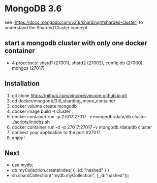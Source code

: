 # MongoDB 3.6
see (https://docs.mongodb.com/v3.6/sharding/#sharded-cluster) to understand the Sharded Cluster concept

## start a mongodb cluster with only one docker container
 - 4 processes: shard1 (27001), shard2 (27002), config db (27000), mongos (27017)

## Installation
 1. git clone https://github.com/vincpre/vincpre.github.io.git
 2. cd docker/mongodb/3.6_sharding_mono_container
 3. docker volume create mongodb
 4. docker image build -t cluster .
 5. docker container run -p 27017:27017 -v mongodb:/data/db cluster ./scripts/initdbs.sh
 6. docker container run -d -p 27017:27017  -v mongodb:/data/db cluster
 7. connect your application to the port #27017
 8. enjoy !

## Next
 * use mydb;
 * db.myCollection.createIndex( { _id: "hashed" } )
 * sh.shardCollection("mydb.myCollection", {_id:"hashed"});
